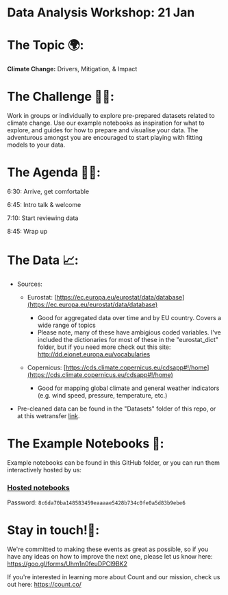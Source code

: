 # Data Analysis Workshop: 21 Jan

# The Topic 🌍:

**Climate Change:** Drivers, Mitigation, & Impact

# The Challenge 👨‍💻:

Work in groups or individually to explore pre-prepared datasets related to climate change. Use our example notebooks as inspiration for what to explore, and guides for how to prepare and visualise your data. The adventurous amongst you are encouraged to start playing with fitting models to your data.

# The Agenda 👩‍🏫:

6:30: Arrive, get comfortable

6:45: Intro talk & welcome

7:10: Start reviewing data

8:45: Wrap up

# The Data 📈:

- Sources:
    - Eurostat: [https://ec.europa.eu/eurostat/data/database](https://ec.europa.eu/eurostat/data/database)
        - Good for aggregated data over time and by EU country. Covers a wide range of topics
        - Please note, many of these have ambigious coded variables. I've included the dictionaries for most of these in the "eurostat_dict" folder, but if you need more check out this site: http://dd.eionet.europa.eu/vocabularies
        
    - Copernicus: [https://cds.climate.copernicus.eu/cdsapp#!/home](https://cds.climate.copernicus.eu/cdsapp#!/home)
        - Good for mapping global climate and general weather indicators (e.g. wind speed, pressure, temperature, etc.)
        
- Pre-cleaned data can be found in the "Datasets" folder of this repo, or at this wetransfer [link](https://we.tl/t-kST04j2kcm).

# The Example Notebooks 📔:

Example notebooks can be found in this GitHub folder, or you can run them interactively hosted by us:

### [Hosted notebooks](https://play.count.co/jupyter/tree/work)

Password: ```8c6da70ba148583459eaaaae5428b734c0fe0a5d83b9ebe6```

# Stay in touch!🤙:

We're committed to making these events as great as possible, so if you have any ideas on how to improve the next one, please let us know here: https://goo.gl/forms/Uhm1n0feuDPCI9BK2

If you're interested in learning more about Count and our mission, check us out here: https://count.co/
